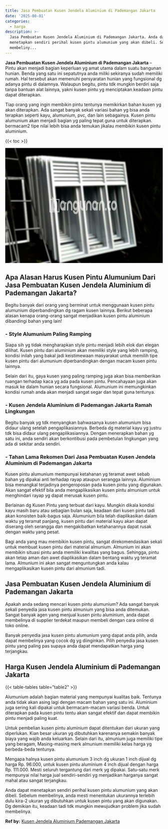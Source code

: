 ```yaml
---
title: Jasa Pembuatan Kusen Jendela Aluminium di Pademangan Jakarta
date: '2025-08-01'
categories:
  - harga
description: >-
  Jasa Pembuatan Kusen Jendela Aluminium di Pademangan Jakarta. Anda dapat
  menetapkan sendiri perihal kusen pintu alumunium yang akan dibeli. Sebelum
  membeliny...
---
```


**Jasa Pembuatan Kusen Jendela Aluminium di Pademangan Jakarta** – Pintu akan menjadi bagian keperluan yg amat utama dalam suatu bangunan hunian. Benda yang satu ini sepatutnya anda miliki sekiranya sudah memiliki rumah. Hal tersebut akan memenuhi persyaratan hunian yang fungsional dg adanya pintu di dalamnya. Walaupun begitu, pintu tdk mungkin berdiri saja tanpa bantuan alat lainnya, yakni kusen pintu yg menciptakan keadaan pintu dapat diterapkan.

Tiap orang yang ingin membikin pintu tentunya memikirkan bahan kusen yg akan diterapkan. Ada sangat banyak sekali variasi bahan yg bisa anda terapkan seperti kayu, alumunium, pvc, dan lain sebagainya. Kusen pintu alumunium akan menjadi bagian yg paling tepat guna untuk diterapkan. bermacam2 tipe nilai lebih bisa anda temukan jikalau membikin kusen pintu aluminium.

{{< toc >}}

![Jasa Pembuatan Kusen Jendela Aluminium di Pademangan Jakarta](/images/harga-kusen-jendela-alumunium-08.png)

## Apa Alasan Harus Kusen Pintu Alumunium Dari Jasa Pembuatan Kusen Jendela Aluminium di Pademangan Jakarta?

Begitu banyak dari orang yang berminat untuk menggunaan kusen pintu alumunium diperbandingkan dg ragam kusen lainnya. Berikut beberapa alasan kenapa orang-orang sangat menjadikan kusen pintu aluminium dibandingi bahan yang lain!

### \- Style Alumunium Paling Ramping

Siapa sih yg tidak mengharapkan style pintu menjadi lebih elok dan elegan dilihat. Kusen pintu dari aluminium akan memiliki style yang lebih ramping, kondisi inilah yang bakal jadi keistimewaan masyarakat untuk memilih tipe kusen pintu dari alumunium diperbandingkan dengan macam kusen pintu lainnya.

Selain dari itu, gaya kusen yang paling ramping juga akan bisa memberikan ruangan terhadap kaca yg ada pada kusen pintu. Pencahayaan juga akan masuk ke dalam hunian secara fungsional. Alumunium ini memungkinkan kondisi rumah anda akan menjadi sangat segar dan tepat guna tentunya.

### \- Kusen Jendela Aluminium di Pademangan Jakarta Ramah Lingkungan

Begitu banyak yg tdk menyangkan bahwasanya kusen alumunium bisa didaur ulang setelah pengaplikasiannya. Berbeda dg material kayu yg justru tdk bisa didaur ulang pengaplikasiannya. Dengan menerapkan bahan yg satu ini, anda sendiri akan berkontibusi pada pembetulan lingkungan yang ada di sekitar anda sendiri.

### \- Tahan Lama Rekomen Dari Jasa Pembuatan Kusen Jendela Aluminium di Pademangan Jakarta

Kusen pintu alumunium mempunyai ketahanan yg teramat awet sebab bahan yg dipakai anti terhadap rayap ataupun serangga lainnya. Aluminium bisa menangkal terjadinya pengeroposan pada kusen pintu yang digunakan. Akan sangat efektif bila anda mengaplikasikan kusen pintu almunium untuk menghindari rayap yg dapat merusak kusen pintu.

Berlainan dg Kusen Pintu yang terbuat dari kayu. Mungkin dikala kondisi kayu masih baru atau sebagian bulan saja, keadaan dari kusen pintu tadi akan konsisten baik-bagus saja. Alumunium bila telah diaplikasikan dalam waktu yg teramat panjang, kusen pintu dari material kayu akan dapat diserang oleh serangga dan mengakibatkan ketahanannya dapat rusak dengan waktu yang pesat.

Bagi anda yang mau membikin kusen pintu, sangat direkomendasikan sekali untuk membuat kusen pintu dari material almunium. Almunium ini akan membikin situasi pintu anda memiliki kwalitas yang bagus. Sehingga, pintu akan tetap aman dan awet diaplikasikan dalam bentang waktu yg teramat lama. Almunium ini akan sangat menguntungkan anda kalau mengaplikasikan kusen pintu dari almunium tadi.

## Jasa Pembuatan Kusen Jendela Aluminium di Pademangan Jakarta

Apakah anda sedang mencari kusen pintu alumunium? Ada sangat banyak sekali penyedia jasa kusen pintu almunium yang bisa anda ditemukan. Sangat banyak agen yang menjual kusen pintu aluminium, anda dapat membelinya di supplier terdekat maupun membeli dengan cara online di toko online.

Banyak penyedia jasa kusen pintu alumunium yang dapat anda pilih, anda dapat membelinya yang cocok dg yg diinginkan. Pilih penyedia jasa kusen pintu yang paling pas supaya anda dapat mendapatkan harga yang terjangkau.

## Harga Kusen Jendela Aluminium di Pademangan Jakarta

{{< table-tables table="table2" >}}

Alumunium adalah bagian material yang mempunyai kualitas baik. Tentunya anda tidak akan asing lagi dengan macam bahan yang satu ini. Aluminium juga sering kali dipakai untuk bermacam-macam variasi benda. Untuk diterapkan pada kusen pintu tentu akan sangat efektif dan dapat membikin pintu menjadi paling kuat.

Untuk pembelian kusen pintu aluminium dapat ditentukan dari ukuran yang diperlukan. Kian besar ukuran yg dibutuhkan karenanya semakin banyak biaya yang wajib anda keluarkan. Selain dari itu, almunium juga memiliki tipe yang beragam, Masing-masing merk almunium memiliki kelas harga yg berbeda-beda tentunya.

Mengapa halnya kusen pintu alumunium 3 inch dg ukuran 1 inch dijual dg harga Rp. 96.000, untuk kusen pintu aluminium 4 inch dijual dengan harga Rp. 111.000. Mesti seluruh tergantung dari merk yg dipakai. Satu-satu merk mempunyai nilai harga jual sendiri-sendiri yg menjadikan harganya sangat mahal atau sangat terjangkau.

Anda dapat menetapkan sendiri perihal kusen pintu alumunium yang akan dibeli. Sebelum membelinya, anda mesti menentukan ukurannya terlebih dulu kira-2 ukuran yg dibutuhkan untuk kusen pintu yang akan digunakan. Dg demikian itu, keadaan tadi tdk mungkin mewujudkan problem jika sudah membelinya.

**Ref by:** [Kusen Jendela Aluminium Pademangan Jakarta](https://id.wikipedia.org/wiki/Kusen)
